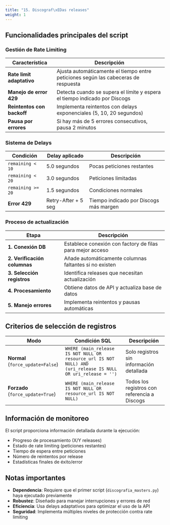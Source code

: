 ```yaml
---
title: "15. Discograf\xEDas releases"
weight: 1
---
```


## Funcionalidades principales del script

### Gestión de Rate Limiting

|Característica|Descripción|
|---|---|
|**Rate limit adaptativo**|Ajusta automáticamente el tiempo entre peticiones según las cabeceras de respuesta|
|**Manejo de error 429**|Detecta cuando se supera el límite y espera el tiempo indicado por Discogs|
|**Reintentos con backoff**|Implementa reintentos con delays exponenciales (5, 10, 20 segundos)|
|**Pausa por errores**|Si hay más de 5 errores consecutivos, pausa 2 minutos|

### Sistema de Delays

|Condición|Delay aplicado|Descripción|
|---|---|---|
|`remaining < 10`|5.0 segundos|Pocas peticiones restantes|
|`remaining < 20`|3.0 segundos|Peticiones limitadas|
|`remaining >= 20`|1.5 segundos|Condiciones normales|
|**Error 429**|Retry-After + 5 seg|Tiempo indicado por Discogs más margen|

### Proceso de actualización

|Etapa|Descripción|
|---|---|
|**1. Conexión DB**|Establece conexión con factory de filas para mejor acceso|
|**2. Verificación columnas**|Añade automáticamente columnas faltantes si no existen|
|**3. Selección registros**|Identifica releases que necesitan actualización|
|**4. Procesamiento**|Obtiene datos de API y actualiza base de datos|
|**5. Manejo errores**|Implementa reintentos y pausas automáticas|

## Criterios de selección de registros

|Modo|Condición SQL|Descripción|
|---|---|---|
|**Normal** (`force_update=False`)|`WHERE (main_release IS NOT NULL OR resource_url IS NOT NULL) AND (uri_release IS NULL OR uri_release = '')`|Solo registros sin información detallada|
|**Forzado** (`force_update=True`)|`WHERE (main_release IS NOT NULL OR resource_url IS NOT NULL)`|Todos los registros con referencia a Discogs|

## Información de monitoreo

El script proporciona información detallada durante la ejecución:

- Progreso de procesamiento (X/Y releases)
- Estado de rate limiting (peticiones restantes)
- Tiempo de espera entre peticiones
- Número de reintentos por release
- Estadísticas finales de éxito/error

## Notas importantes

- **Dependencia**: Requiere que el primer script (`discografia_masters.py`) haya ejecutado previamente
- **Robustez**: Diseñado para manejar interrupciones y errores de red
- **Eficiencia**: Usa delays adaptativos para optimizar el uso de la API
- **Seguridad**: Implementa múltiples niveles de protección contra rate limiting


